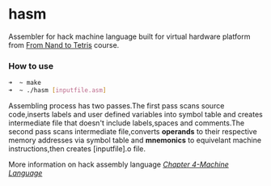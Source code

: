 # hasm
Assembler for hack machine language built for virtual hardware platform from [From Nand to Tetris](https://www.coursera.org/learn/build-a-computer) course.

### How to use
```bash
➜  ~ make
➜  ~ ./hasm [inputfile.asm]
```
Assembling process has two passes.The first pass scans source code,inserts labels and user defined variables into symbol table and creates intermediate file that doesn't include labels,spaces and comments.The second pass scans intermediate file,converts **operands** to their respective memory addresses via symbol table and **mnemonics** to equivelant machine instructions,then creates [inputfile].o file.

More information on hack assembly language [*Chapter 4-Machine Language*](http://www.nand2tetris.org/chapters/chapter%2004.pdf)
